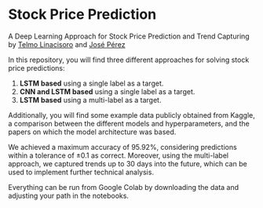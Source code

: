 # Stock Price Prediction

A Deep Learning Approach for Stock Price Prediction and Trend Capturing by [Telmo Linacisoro](https://github.com/telmolinacisoro) and [José Pérez](https://github.com/jopecl)

In this repository, you will find three different approaches for solving stock price predictions:

1. **LSTM based** using a single label as a target.
2. **CNN and LSTM based** using a single label as a target.
3. **LSTM based** using a multi-label as a target.

Additionally, you will find some example data publicly obtained from Kaggle, a comparison between the different models and hyperparameters, and the papers on which the model architecture was based.

We achieved a maximum accuracy of 95.92%, considering predictions within a tolerance of ±0.1 as correct. Moreover, using the multi-label approach, we captured trends up to 30 days into the future, which can be used to implement further technical analysis.

Everything can be run from Google Colab by downloading the data and adjusting your path in the notebooks.
